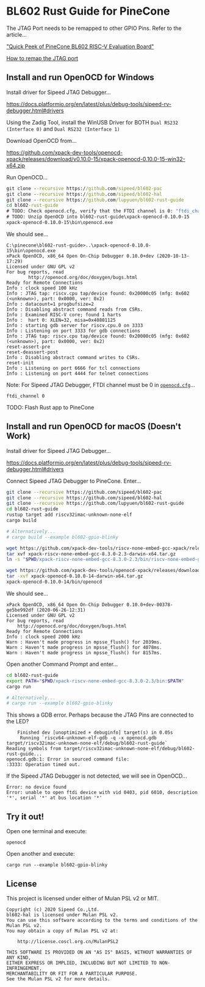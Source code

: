 ﻿# BL602 Rust Guide for PineCone

The JTAG Port needs to be remapped to other GPIO Pins. Refer to the article...

["Quick Peek of PineCone BL602 RISC-V Evaluation Board"](https://lupyuen.github.io/articles/pinecone)

[How to remap the JTAG port](https://github.com/lupyuen/bl_iot_sdk/releases/tag/v0.0.4)

## Install and run OpenOCD for Windows

Install driver for Sipeed JTAG Debugger...

https://docs.platformio.org/en/latest/plus/debug-tools/sipeed-rv-debugger.html#drivers

Using the Zadig Tool, install the WinUSB Driver for BOTH `Dual RS232 (Interface 0)` and `Dual RS232 (Interface 1)`

Download OpenOCD from...

https://github.com/xpack-dev-tools/openocd-xpack/releases/download/v0.10.0-15/xpack-openocd-0.10.0-15-win32-x64.zip

Run OpenOCD...

```cmd
git clone --recursive https://github.com/sipeed/bl602-pac
git clone --recursive https://github.com/sipeed/bl602-hal
git clone --recursive https://github.com/lupyuen/bl602-rust-guide
cd bl602-rust-guide
# TODO: Check openocd.cfg, verify that the FTDI channel is 0: "ftdi_channel 0"
# TODO: Unzip OpenOCD into bl602-rust-guide\xpack-openocd-0.10.0-15
xpack-openocd-0.10.0-15\bin\openocd.exe
```

We should see...

```
C:\pinecone\bl602-rust-guide>..\xpack-openocd-0.10.0-15\bin\openocd.exe
xPack OpenOCD, x86_64 Open On-Chip Debugger 0.10.0+dev (2020-10-13-17:29)
Licensed under GNU GPL v2
For bug reports, read
        http://openocd.org/doc/doxygen/bugs.html
Ready for Remote Connections
Info : clock speed 100 kHz
Info : JTAG tap: riscv.cpu tap/device found: 0x20000c05 (mfg: 0x602 (<unknown>), part: 0x0000, ver: 0x2)
Info : datacount=1 progbufsize=2
Info : Disabling abstract command reads from CSRs.
Info : Examined RISC-V core; found 1 harts
Info :  hart 0: XLEN=32, misa=0x40801125
Info : starting gdb server for riscv.cpu.0 on 3333
Info : Listening on port 3333 for gdb connections
Info : JTAG tap: riscv.cpu tap/device found: 0x20000c05 (mfg: 0x602 (<unknown>), part: 0x0000, ver: 0x2)
reset-assert-pre
reset-deassert-post
Info : Disabling abstract command writes to CSRs.
reset-init
Info : Listening on port 6666 for tcl connections
Info : Listening on port 4444 for telnet connections
```

Note: For Sipeed JTAG Debugger, FTDI channel must be 0 in [`openocd.cfg`](openocd.cfg)...

```
ftdi_channel 0
```

TODO: Flash Rust app to PineCone

## Install and run OpenOCD for macOS (Doesn't Work)

Install driver for Sipeed JTAG Debugger...

https://docs.platformio.org/en/latest/plus/debug-tools/sipeed-rv-debugger.html#drivers

Connect Sipeed JTAG Debugger to PineCone. Enter...

```bash
git clone --recursive https://github.com/sipeed/bl602-pac
git clone --recursive https://github.com/sipeed/bl602-hal
git clone --recursive https://github.com/lupyuen/bl602-rust-guide
cd bl602-rust-guide
rustup target add riscv32imac-unknown-none-elf
cargo build

# Alternatively...
# cargo build --example bl602-gpio-blinky

wget https://github.com/xpack-dev-tools/riscv-none-embed-gcc-xpack/releases/download/v8.3.0-2.3/xpack-riscv-none-embed-gcc-8.3.0-2.3-darwin-x64.tar.gz
tar xvf xpack-riscv-none-embed-gcc-8.3.0-2.3-darwin-x64.tar.gz
ln -s "$PWD/xpack-riscv-none-embed-gcc-8.3.0-2.3/bin/riscv-none-embed-gdb" "$PWD/xpack-riscv-none-embed-gcc-8.3.0-2.3/bin/riscv64-unknown-elf-gdb"

wget https://github.com/xpack-dev-tools/openocd-xpack/releases/download/v0.10.0-14/xpack-openocd-0.10.0-14-darwin-x64.tar.gz
tar -xvf xpack-openocd-0.10.0-14-darwin-x64.tar.gz
xpack-openocd-0.10.0-14/bin/openocd
```

We should see...

```
xPack OpenOCD, x86_64 Open On-Chip Debugger 0.10.0+dev-00378-ge5be992df (2020-06-26-12:31)
Licensed under GNU GPL v2
For bug reports, read
	http://openocd.org/doc/doxygen/bugs.html
Ready for Remote Connections
Info : clock speed 2000 kHz
Warn : Haven't made progress in mpsse_flush() for 2039ms.
Warn : Haven't made progress in mpsse_flush() for 4078ms.
Warn : Haven't made progress in mpsse_flush() for 8157ms.
```

Open another Command Prompt and enter...

```bash
cd bl602-rust-guide
export PATH="$PWD/xpack-riscv-none-embed-gcc-8.3.0-2.3/bin:$PATH"
cargo run

# Alternatively...
# cargo run --example bl602-gpio-blinky
```

This shows a GDB error. Perhaps because the JTAG Pins are connected to the LED?

```
    Finished dev [unoptimized + debuginfo] target(s) in 0.05s
     Running `riscv64-unknown-elf-gdb -q -x openocd.gdb target/riscv32imac-unknown-none-elf/debug/bl602-rust-guide`
Reading symbols from target/riscv32imac-unknown-none-elf/debug/bl602-rust-guide...
openocd.gdb:1: Error in sourced command file:
:3333: Operation timed out.
```

If the Sipeed JTAG Debugger is not detected, we will see in OpenOCD...

```
Error: no device found
Error: unable to open ftdi device with vid 0403, pid 6010, description '*', serial '*' at bus location '*'
```

## Try it out!

Open one terminal and execute:

```
openocd
```

Open another and execute:

```
cargo run --example bl602-gpio-blinky
```
## License

This project is licensed under either of Mulan PSL v2 or MIT.

```
Copyright (c) 2020 Sipeed Co.,Ltd.
bl602-hal is licensed under Mulan PSL v2.
You can use this software according to the terms and conditions of the Mulan PSL v2.
You may obtain a copy of Mulan PSL v2 at:

    http://license.coscl.org.cn/MulanPSL2

THIS SOFTWARE IS PROVIDED ON AN "AS IS" BASIS, WITHOUT WARRANTIES OF ANY KIND,
EITHER EXPRESS OR IMPLIED, INCLUDING BUT NOT LIMITED TO NON-INFRINGEMENT,
MERCHANTABILITY OR FIT FOR A PARTICULAR PURPOSE.
See the Mulan PSL v2 for more details.
```
